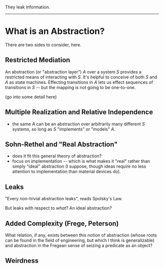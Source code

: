 
They leak information.  


---

# What is an Abstraction?

There are two sides to consider, here. 

## Restricted Mediation

An abstraction (or "abstraction layer") *A* over a system *S* provides a
restricted means of interacting with *S*. It's helpful to conceive of both *S*
and *A* as state machines. Effecting transitions in *A* lets us effect sequences
of transitions in *S* -- but the mapping is not going to be one-to-one.
 
(go into some detail here)

## Multiple Realization and Relative Independence

- the same *A* can be an abstraction over arbitrarily many different *S*
systems, so long as *S* "implements" or "models" *A*. 

## Sohn-Rethel and "Real Abstraction"

- does it fit this general theory of abstraction?
- focus on implementation -- which is what makes it "real" rather than
simply "ideal" abstraction (I suppose, though ideas require no less attention to
implementation than material devices do). 

## Leaks

"Every non-trivial abstraction leaks", reads Spolsky's Law. 

But leaks with respect to *what*? An ideal abstraction? 


## Added Complexity (Frege, Peterson)

What relation, if any, exists between this notion of abstraction (whose roots
can be found in the field of engineering, but which I think is generalizable)
and abstraction in the Fregean sense of seizing a predicate as an object?



## Weirdness
